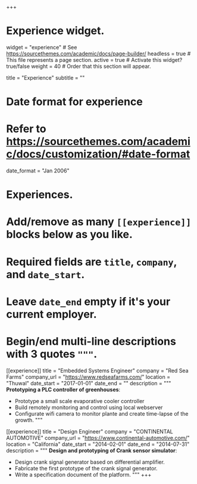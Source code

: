 +++
# Experience widget.
widget = "experience"  # See https://sourcethemes.com/academic/docs/page-builder/
headless = true  # This file represents a page section.
active = true  # Activate this widget? true/false
weight = 40  # Order that this section will appear.

title = "Experience"
subtitle = ""

# Date format for experience
#   Refer to https://sourcethemes.com/academic/docs/customization/#date-format
date_format = "Jan 2006"

# Experiences.
#   Add/remove as many `[[experience]]` blocks below as you like.
#   Required fields are `title`, `company`, and `date_start`.
#   Leave `date_end` empty if it's your current employer.
#   Begin/end multi-line descriptions with 3 quotes `"""`.
[[experience]]
  title = "Embedded Systems Engineer"
  company = "Red Sea Farms"
  company_url = "https://www.redseafarms.com/"
  location = "Thuwal"
  date_start = "2017-01-01"
  date_end = ""
  description = """
  **Prototyping a PLC controller of greenhouses**:
  * Prototype a small scale  evaporative cooler controller
  * Build  remotely monitoring and control  using local webserver
  * Configurate wifi camera to monitor plante and create time-lapse of the growth. 
  """

[[experience]]
  title = "Design Engineer"
  company = "CONTINENTAL AUTOMOTIVE"
  company_url = "https://www.continental-automotive.com/"
  location = "California"
  date_start = "2014-02-01"
  date_end = "2014-07-31"
  description = """
  **Design and prototyping of Crank sensor simulator**:  
  * Design crank signal generator based on differential amplifier.
  * Fabricate the first prototype of the crank signal generator.
  * Write a specification document of the platform. 
  """
+++

